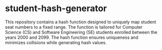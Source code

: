 # student-hash-generator
This repository contains a hash function designed to uniquely map student seat numbers to a fixed range. The function is tailored for Computer Science (CS) and Software Engineering (SE) students enrolled between the years 2000 and 2099. The hash function ensures uniqueness and minimizes collisions while generating hash values.
